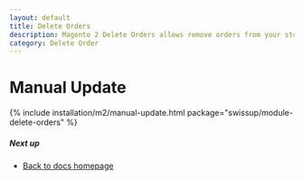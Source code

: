 ```yaml
---
layout: default
title: Delete Orders
description: Magento 2 Delete Orders allows remove orders from your store
category: Delete Order
---
```


# Manual Update

{% include installation/m2/manual-update.html package="swissup/module-delete-orders" %}

##### Next up

- [Back to docs homepage](/m2/extensions/delete-orders)